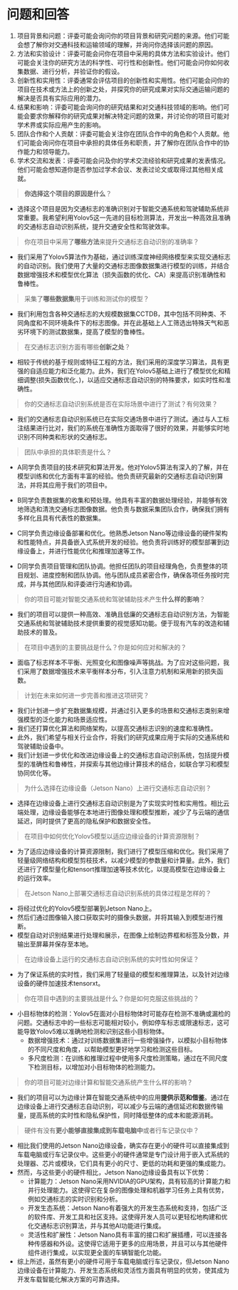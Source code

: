 # 问题和回答

1. 项目背景和问题：评委可能会询问你的项目背景和研究问题的来源。他们可能会想了解你对交通科技和运输领域的理解，并询问你选择该问题的原因。
2. 方法和实验设计：评委可能会问你在项目中采用的具体方法和实验设计。他们可能会关注你的研究方法的科学性、可行性和创新性。他们可能会问你如何收集数据、进行分析，并验证你的假设。
3. 创新性和实用性：评委通常会评估项目的创新性和实用性。他们可能会问你的项目在技术或方法上的创新之处，并探究你的研究成果对实际交通运输问题的解决是否具有实际应用的潜力。
4. 结果和影响：评委可能会询问你的研究结果和对交通科技领域的影响。他们可能会要求你解释你的研究成果对解决特定问题的效果，并讨论你的项目可能对学术界或实际应用产生的影响。
5. 团队合作和个人贡献：评委可能会关注你在团队合作中的角色和个人贡献。他们可能会询问你在项目中承担的具体任务和职责，并了解你在团队合作中的协作能力和领导能力。
6. 学术交流和发表：评委可能会问及你的学术交流经验和研究成果的发表情况。他们可能会想知道你是否参加过学术会议、发表过论文或取得过其他相关成就。

> **你选择这个项目的原因是什么**？ 

- 选择这个项目是因为交通标志的准确识别对于智能交通系统和驾驶辅助系统非常重要。我希望利用Yolov5这一先进的目标检测算法，开发出一种高效且准确的交通标志自动识别系统，提升交通安全性和驾驶效率。

> 你在项目中采用了**哪些方法**来提升交通标志自动识别的准确率？ 

- 我们采用了Yolov5算法作为基础，通过训练深度神经网络模型来实现交通标志的自动识别。我们使用了大量的交通标志图像数据集进行模型的训练，并结合数据增强技术和模型优化算法（损失函数的优化、CA）来提高识别准确性和鲁棒性。

> 采集了**哪些数据集**用于训练和测试你的模型？ 

- 我们利用包含各种交通标志的大规模数据集CCTDB，其中包括不同种类、不同角度和不同环境条件下的标志图像。并在此基础上人工筛选出特殊天气和恶劣环境下的测试数据集，提高了模型的鲁棒性。

> 在交通标志识别方面有哪些**创新之处**？ 

- 相较于传统的基于规则或特征工程的方法，我们采用的深度学习算法，具有更强的自适应能力和泛化能力。此外，我们在Yolov5基础上进行了模型优化和精细调整(损失函数优化、)，以适应交通标志自动识别的特殊要求，如实时性和准确性。

> 你的交通标志自动识别系统是否在实际场景中进行了测试？有何效果？ 

- 我们的交通标志自动识别系统已在实际交通场景中进行了测试。通过与人工标注结果进行比对，我们的系统在准确性方面取得了很好的效果，并能够实时地识别不同种类和形状的交通标志。

> 团队中承担的具体职责是什么？ 

- A同学负责项目的技术研究和算法开发。他对Yolov5算法有深入的了解，并在模型训练和优化方面有丰富的经验。他负责研究最新的交通标志自动识别算法，并将其应用于我们的项目中。

- B同学负责数据集的收集和预处理。他具有丰富的数据处理经验，并能够有效地筛选和清洗交通标志图像数据。他负责与数据采集团队合作，确保我们拥有多样化且具有代表性的数据集。

- C同学负责边缘设备部署和优化。他熟悉Jetson Nano等边缘设备的硬件架构和性能特点，并具备嵌入式系统开发的经验。他负责将训练好的模型部署到边缘设备上，并进行性能优化和推理加速等工作。

- D同学负责项目管理和团队协调。他担任团队的项目经理角色，负责整体的项目规划、进度控制和团队协调。他与团队成员紧密合作，确保各项任务按时完成，并与其他团队和评委进行沟通和协调。

> 你的项目可能对智能交通系统和驾驶辅助技术产生**什么样的影响**？ 

- 我们的项目可以提供一种高效、准确且低廉的交通标志自动识别方法，为智能交通系统和驾驶辅助技术提供重要的视觉感知功能。便于现有汽车的改造和辅助技术的普及。

> 在项目中遇到的主要挑战是什么？你是如何应对和解决的？

- 面临了标志样本不平衡、光照变化和图像噪声等挑战。为了应对这些问题，我们采用了数据增强技术来平衡样本分布，引入注意力机制和采用新的损失函数。

> 计划在未来如何进一步完善和推进这项研究？ 

- 我们计划进一步扩充数据集规模，并通过引入更多的场景和交通标志类别来增强模型的泛化能力和场景适应性。
- 我们还打算优化算法和网络架构，以提高交通标志识别的速度和准确性。
- 此外，我们希望与相关行业合作，将我们的研究成果应用于实际的交通系统和驾驶辅助设备中。
- 我们计划进一步优化和改进边缘设备上的交通标志自动识别系统，包括提升模型的准确性和鲁棒性，并探索与其他边缘计算技术的结合，如联合学习和模型协同优化等。

> 为什么选择在边缘设备（Jetson Nano）上进行交通标志自动识别？ 

- 选择在边缘设备上进行交通标志自动识别是为了实现实时性和实用性。相比云端处理，边缘设备能够在本地进行图像处理和模型推断，减少了与云端的通信延迟，同时提供了更高的隐私保护和数据安全性。

> 在项目中如何优化Yolov5模型以适应边缘设备的计算资源限制？ 

- 为了适应边缘设备的计算资源限制，我们进行了模型压缩和优化。我们采用了轻量级网络结构和模型剪枝技术，以减少模型的参数量和计算量。此外，我们还进行了模型量化和tensort推理加速等技术优化，以提高模型在边缘设备上的运行效率。

> 在Jetson Nano上部署交通标志自动识别系统的具体过程是怎样的？ 

- 将经过优化的Yolov5模型部署到Jetson Nano上。
- 然后们通过图像输入接口获取实时的摄像头数据，并将其输入到模型进行推断。
- 模型自动对识别结果进行处理和展示，在图像上绘制边界框和标签及分数，并输出至屏幕并保存至本地。

> 在边缘设备上运行的交通标志自动识别系统的实时性如何保证？ 

- 为了保证系统的实时性，我们采用了轻量级的模型和推理算法，以及针对边缘设备的硬件加速技术tensorxt。

> 你在项目中遇到的主要挑战是什么？你是如何克服这些挑战的？

- 小目标物体的检测：Yolov5在面对小目标物体时可能存在检测不准确或漏检的问题。交通标志中的一些标志可能相对较小，例如停车标志或限速标志，这可能导致Yolov5难以准确地检测和识别这些小目标物体。
  - 数据增强技术：通过对训练数据集进行一些增强操作，以模拟小目标物体的不同尺度和角度，以帮助模型更好地学习和检测这些目标。
  - 多尺度检测：在训练和推理过程中使用多尺度检测策略，通过在不同尺度下检测目标，以增加对小目标物体的检测能力。

> 你的项目可能对边缘计算和智能交通系统产生什么样的影响？ 

- 我们的项目可以为边缘计算在智能交通系统中的应用**提供示范和借鉴**。通过在边缘设备上进行交通标志自动识别，可以减少与云端的通信延迟和数据传输量，提高系统的实时性和隐私保护性，同时降低整体的成本和能源消耗。

> 硬件有没有**更小能够直接集成到车载电脑中**或者行车记录仪中？

- 相比我们使用的Jetson Nano边缘设备，确实存在更小的硬件可以直接集成到车载电脑或行车记录仪中。这些更小的硬件通常是专门设计用于嵌入式系统的处理器、芯片或模块，它们具有更小的尺寸、更低的功耗和更强的集成能力。
- 然而，与这些更小的硬件相比，Jetson Nano边缘设备具有以下优势：
  - 计算能力：Jetson Nano采用NVIDIA的GPU架构，具有较高的计算能力和并行处理能力。这使得它在复杂的图像处理和机器学习任务上具有优势，例如交通标志的实时识别和分析。
  - 开发生态系统：Jetson Nano有着强大的开发生态系统和支持，包括广泛的软件库、开发工具和社区支持。这使得开发人员可以更轻松地构建和优化交通标志识别算法，并与其他AI功能进行集成。
  - 灵活性和扩展性：Jetson Nano具有丰富的接口和扩展插槽，可以连接各种传感器和外设。这使得它适用于更多的应用场景，并且可以与其他硬件组件进行集成，以实现更全面的车辆智能化功能。
- 综上所述，虽然有更小的硬件可用于车载电脑或行车记录仪，但Jetson Nano边缘设备在计算能力、开发生态系统和灵活性方面具有明显的优势，使其成为开发车载智能化解决方案的可靠选择。
